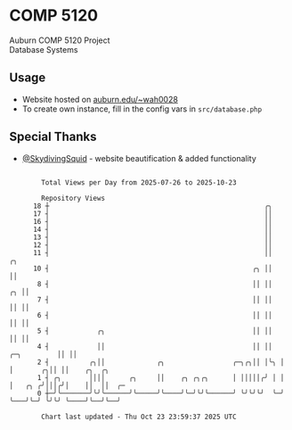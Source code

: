 # COMP 5120
Auburn COMP 5120 Project  
Database Systems

## Usage
- Website hosted on [auburn.edu/~wah0028](https://webhome.auburn.edu/~wah0028/)
- To create own instance, fill in the config vars in `src/database.php`

## Special Thanks
- [@SkydivingSquid](https://github.com/SkydivingSquid) - website beautification & added functionality

```

        Total Views per Day from 2025-07-26 to 2025-10-23

        Repository Views
      18 ┼                                                      ╭╮
      17 ┤                                                      ││
      16 ┤                                                      ││
      14 ┤                                                      ││
      13 ┤                                                      ││
      12 ┤                                                      ││
      11 ┤                                                      ││                 ╭╮
      10 ┤                                                   ╭╮ ││                 ││
       8 ┤                                                   ││ ││              ╭╮ ││
       7 ┤                                                   ││ ││              ││ ││
       6 ┤                                                   ││ ││              ││ ││
       5 ┤            ╭╮                                     ││ ││              ││ ││
       4 ┤            ││                                     ││ ││  ╭─╮         ││ ││
       2 ┤          ╭╮││             ╭╮                 ╭─╮╭╮││ │╰╮ │ │       ╭╮││ ││    ╭╮  ╭╮
       1 ┤ ╭╮       ││││      ╭╮     ││    ╭╮ ╭╮╭╮      │ │││││╭╯ │ │ │   ╭╮ ╭╯│││╭╯│    ││  ││  ╭─
       0 ┼─╯╰───────╯╰╯╰──────╯╰─────╯╰────╯╰─╯╰╯╰──────╯ ╰╯╰╯╰╯  ╰─╯ ╰───╯╰─╯ ╰╯╰╯ ╰────╯╰──╯╰──╯

        Chart last updated - Thu Oct 23 23:59:37 2025 UTC
        
```
